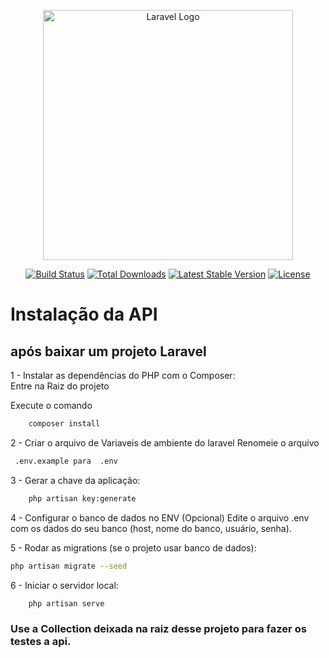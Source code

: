 <p align="center"><a href="https://laravel.com" target="_blank"><img src="https://raw.githubusercontent.com/laravel/art/master/logo-lockup/5%20SVG/2%20CMYK/1%20Full%20Color/laravel-logolockup-cmyk-red.svg" width="400" alt="Laravel Logo"></a></p>

<p align="center">
<a href="https://github.com/laravel/framework/actions"><img src="https://github.com/laravel/framework/workflows/tests/badge.svg" alt="Build Status"></a>
<a href="https://packagist.org/packages/laravel/framework"><img src="https://img.shields.io/packagist/dt/laravel/framework" alt="Total Downloads"></a>
<a href="https://packagist.org/packages/laravel/framework"><img src="https://img.shields.io/packagist/v/laravel/framework" alt="Latest Stable Version"></a>
<a href="https://packagist.org/packages/laravel/framework"><img src="https://img.shields.io/packagist/l/laravel/framework" alt="License"></a>
</p>

# Instalação da API 

## após baixar um projeto Laravel

1 - Instalar as dependências do PHP com o Composer: <br>
Entre na Raiz do projeto 

Execute o comando 
~~~sh
    composer install
~~~


2 - Criar o arquivo de Variaveis de ambiente do laravel 
Renomeie o arquivo
~~~sh 
 .env.example para  .env
~~~

3 - Gerar a chave da aplicação:

~~~sh
    php artisan key:generate
~~~

4 - Configurar o banco de dados no ENV (Opcional)
Edite o arquivo .env com os dados do seu banco (host, nome do banco, usuário, senha).

5 - Rodar as migrations (se o projeto usar banco de dados):

~~~sh
php artisan migrate --seed
~~~

6 - Iniciar o servidor local:
~~~sh
    php artisan serve
~~~

### Use a Collection deixada na raiz desse projeto para fazer os testes a api.

